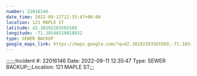 ```yaml
---
number: 22016146
date_time: 2022-09-11T12:35:47+00:00
location: 121 MAPLE ST
latitude: 42.38192203565589
longitude: -71.18546519018032
type: SEWER BACKUP
google_maps_link: https://maps.google.com/?q=42.38192203565589,-71.18546519018032
---
```


;;;;;;Incident #: 22016146   Date: 2022-09-11 12:35:47   Type: SEWER BACKUP;;;Location: 121 MAPLE ST;;;

